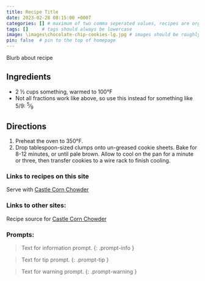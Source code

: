 ```yaml
---
title: Recipe Title
date: 2023-02-28 08:15:00 +0007 
categories: [] # maximum of two comma seperated values, recipes are organized in folders based on the category
tags: []     # tags should always be lowercase
image: \images\chocolate-chip-cookies-lg.jpg # images should be roughly 2:1 ratio
pin: false  # pin to the top of homepage
---
```


Blurb about recipe

## Ingredients

* 2 &frac12; cups something, warmed to 100&deg;F
* Not all fractions work like above, so use this instead for something like 5/9: <sup>5</sup>&frasl;<sub>9</sub> 


## Directions

1. Preheat the oven to 350&deg;F.
2. Drop tablespoon-sized clumps onto un-greased cookie sheets. Bake for 8-12 minutes, or until pale brown. Allow to cool on the pan for a minute or three, then transfer cookies to a wire rack to finish cooling.

### Links to recipes on this site
Serve with [Castle Corn Chowder](/recipes/Castle-Corn-Chowder/)

### Links to other sites:
Recipe source for [Castle Corn Chowder](https://www.allrecipes.com/gallery/9x13-baked-pasta-recipes/)

### Prompts:

> Text for information prompt.
{: .prompt-info }

> Text for tip prompt.
{: .prompt-tip }

> Text for warning prompt.
{: .prompt-warning }

